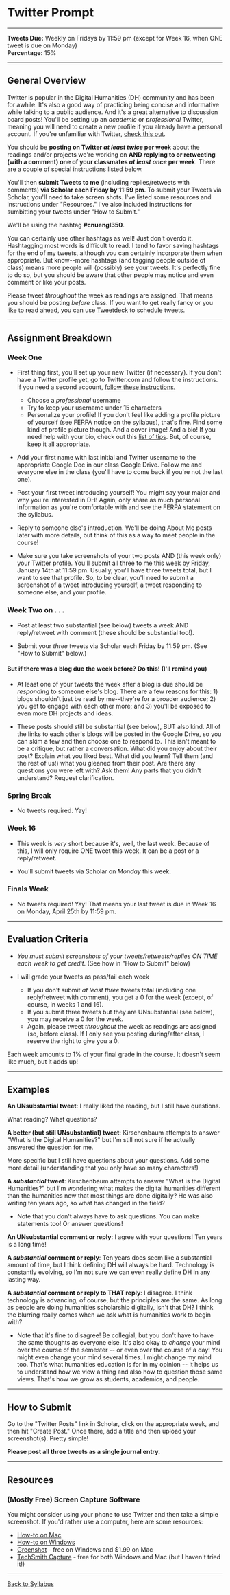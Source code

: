 # Twitter Prompt

_____

**Tweets Due:** Weekly on Fridays by 11:59 pm (except for Week 16, when ONE tweet is due on Monday)<br />
**Percentage:** 15% <br />

_____

## General Overview

Twitter is popular in the Digital Humanities (DH) community and has been for awhile. It's also a good way of practicing being concise and informative while talking to a public audience. And it's a great alternative to discussion board posts! You'll be setting up an *academic* or *professional* Twitter, meaning you will need to create a new profile if you already have a personal account. If you're unfamiliar with Twitter, [check this out](https://digitalhumanities.berkeley.edu/twitter-scholarly-networking). 

You should be **posting on Twitter *at least twice* per week** about the readings and/or projects we're working on **AND replying to or retweeting (with a comment) one of your classmates *at least once* per week**. There are a couple of special instructions listed below.  

You'll then **submit Tweets to me** (including replies/retweets with comments) **via Scholar each Friday by 11:59 pm**. To submit your Tweets via Scholar, you'll need to take screen shots. I've listed some resources and instructions under "Resources." I've also included instructions for sumbitting your tweets under "How to Submit."

We'll be using the hashtag **#cnuengl350**.

You can certainly use other hashtags as well! Just don't overdo it. Hashtagging most words is difficult to read. I tend to favor saving hashtags for the end of my tweets, although you can certainly incorporate them when appropriate. But know--more hashtags (and tagging people outside of class) means more people will (possibly) see your tweets. It's perfectly fine to do so, but you should be aware that other people may notice and even comment or like your posts. 

Please tweet *throughout* the week as readings are assigned. That means you should be posting *before* class. If you want to get really fancy or you like to read ahead, you can use [Tweetdeck](https://tweetdeck.twitter.com/) to schedule tweets. 

_____

## Assignment Breakdown

### Week One

* First thing first, you'll set up your new Twitter (if necessary). If you don't have a Twitter profile yet, go to Twitter.com and follow the instructions. If you need a second account, [follow these instructions.](https://help.twitter.com/en/managing-your-account/managing-multiple-twitter-accounts)
  * Choose a *professional* username
  * Try to keep your username under 15 characters <br />
  * Personalize your profile! If you don't feel like adding a profile picture of yourself (see FERPA notice on the syllabus), that's fine. Find some kind of profile picture though. And a cover image! And a bio! If you need help with your bio, check out this [list of tips](https://buffer.com/library/how-to-write-a-professional-bio-for/). But, of course, keep it all appropriate. 
 
* Add your first name with last initial and Twitter username to the appropriate Google Doc in our class Google Drive. Follow me and everyone else in the class (you'll have to come back if you're not the last one). <br />

* Post your first tweet introducing yourself! You might say your major and why you're interested in DH! Again, only share as much personal information as you're comfortable with and see the FERPA statement on the syllabus.

* Reply to someone else's introduction. We'll be doing About Me posts later with more details, but think of this as a way to meet people in the course!

* Make sure you take screenshots of your two posts AND (this week only) your Twitter profile. You'll submit all three to me this week by Friday, January 14th at 11:59 pm. Usually, you'll have three tweets total, but I want to see that profile. So, to be clear, you'll need to submit a screenshot of a tweet introducing yourself, a tweet responding to someone else, and your profile.  

### Week Two on . . .

* Post at least two substantial (see below) tweets a week AND reply/retweet with comment (these should be substantial too!).<br />

* Submit your *three* tweets via Scholar each Friday by 11:59 pm. (See "How to Submit" below.)

#### But if there was a blog due the week before? Do this! (I'll remind you)

* At least one of your tweets the week after a blog is due should be *responding* to someone else's blog. There are a few reasons for this: 1) blogs shouldn't just be read by me--they're for a broader audience; 2) you get to engage with each other more; and 3) you'll be exposed to even more DH projects and ideas. 

* These posts should still be substantial (see below), BUT also kind. All of the links to each other's blogs will be posted in the Google Drive, so you can skim a few and then choose one to respond to. This isn't meant to be a critique, but rather a conversation. What did you enjoy about their post? Explain what you liked best. What did you learn? Tell them (and the rest of us!) what you gleaned from their post. Are there any questions you were left with? Ask them! Any parts that you didn't understand? Request clarification. 

### Spring Break

* No tweets required. Yay!

### Week 16

* This week is *very* short because it's, well, the last week. Because of this, I will only require ONE tweet this week. It can be a post or a reply/retweet.

* You'll submit tweets via Scholar on *Monday* this week. 

### Finals Week

* No tweets required! Yay! That means your last tweet is due in Week 16 on Monday, April 25th by 11:59 pm.  

_____

## Evaluation Criteria

* *You must submit screenshots of your tweets/retweets/replies ON TIME each week to get credit*. (See how in "How to Submit" below) <br />

* I will grade your tweets as pass/fail each week 
  * If you don't submit *at least three* tweets total (including one reply/retweet with comment), you get a 0 for the week (except, of course, in weeks 1 and 16).
  * If you submit three tweets but they are UNsubstantial (see below), you may receive a 0 for the week.
  * Again, please tweet *throughout* the week as readings are assigned (so, before class). If I only see you posting during/after class, I reserve the right to give you a 0.

Each week amounts to 1% of your final grade in the course. It doesn't seem like much, but it adds up! 

_____

## Examples

**An UNsubstantial tweet**: I really liked the reading, but I still have questions.

What reading? What questions?

**A better (but still UNsubstantial) tweet**: Kirschenbaum attempts to answer "What is the Digital Humanities?" but I'm still not sure if he actually answered the question for me.

More specific but I still have questions about your questions. Add some more detail (understanding that you only have so many characters!) 

**A *substantial* tweet**: Kirschenbaum attempts to answer "What is the Digital Humanities?" but I'm wondering what makes the digital humanities different than the humanities now that most things are done digitally? He was also writing ten years ago, so what has changed in the field? 

* Note that you don't always have to ask questions. You can make statements too! Or answer questions!

**An UNsubstantial comment or reply**: I agree with your questions! Ten years is a long time!

**A *substantial* comment or reply**: Ten years does seem like a substantial amount of time, but I think defining DH will always be hard. Technology is constantly evolving, so I'm not sure we can even really define DH in any lasting way.

**A *substantial* comment or reply to THAT reply**: I disagree. I think technology is advancing, of course, but the principles are the same. As long as people are doing humanities scholarship digitally, isn't that DH? I think the blurring really comes when we ask what is humanities work to begin with?

* Note that it's fine to disagree! Be collegial, but you don't have to have the same thoughts as everyone else. It's also okay to *change* your mind over the course of the semester -- or even over the course of a day! You might even change your mind several times. I might change my mind too. That's what humanities education is for in my opinion -- it helps us to understand how we view a thing and also how to question those same views. That's how we grow as students, academics, and people. 

_____

## How to Submit

Go to the "Twitter Posts" link in Scholar, click on the appropriate week, and then hit "Create Post." Once there, add a title and then upload your screenshot(s). Pretty simple!

**Please post all three tweets as a single journal entry.**

_____


## Resources

### (Mostly Free) Screen Capture Software 

You might consider using your phone to use Twitter and then take a simple screenshot. If you'd rather use a computer, here are some resources:

* [How-to on Mac](https://support.apple.com/en-us/HT201361)
* [How-to on Windows](https://www.businessinsider.com/how-to-screenshot-on-windows)
* [Greenshot](https://getgreenshot.org/downloads/) - free on Windows and $1.99 on Mac
* [TechSmith Capture](https://www.techsmith.com/jing-tool.html) - free for both Windows and Mac (but I haven't tried it!)

_____

[Back to Syllabus](https://deanna-stover.github.io/coursesCNU/2022/engl350spring2022)

